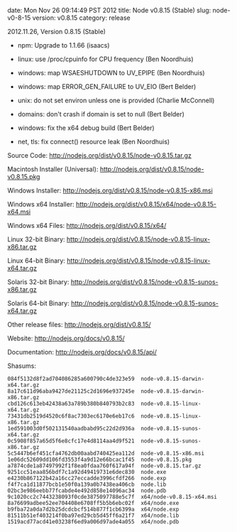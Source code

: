 date: Mon Nov 26 09:14:49 PST 2012
title: Node v0.8.15 (Stable)
slug: node-v0-8-15
version: v0.8.15
category: release

2012.11.26, Version 0.8.15 (Stable)

* npm: Upgrade to 1.1.66 (isaacs)

* linux: use /proc/cpuinfo for CPU frequency (Ben Noordhuis)

* windows: map WSAESHUTDOWN to UV_EPIPE (Ben Noordhuis)

* windows: map ERROR_GEN_FAILURE to UV_EIO (Bert Belder)

* unix: do not set environ unless one is provided (Charlie McConnell)

* domains: don't crash if domain is set to null (Bert Belder)

* windows: fix the x64 debug build (Bert Belder)

* net, tls: fix connect() resource leak (Ben Noordhuis)


Source Code: http://nodejs.org/dist/v0.8.15/node-v0.8.15.tar.gz

Macintosh Installer (Universal): http://nodejs.org/dist/v0.8.15/node-v0.8.15.pkg

Windows Installer: http://nodejs.org/dist/v0.8.15/node-v0.8.15-x86.msi

Windows x64 Installer: http://nodejs.org/dist/v0.8.15/x64/node-v0.8.15-x64.msi

Windows x64 Files: http://nodejs.org/dist/v0.8.15/x64/

Linux 32-bit Binary: http://nodejs.org/dist/v0.8.15/node-v0.8.15-linux-x86.tar.gz

Linux 64-bit Binary: http://nodejs.org/dist/v0.8.15/node-v0.8.15-linux-x64.tar.gz

Solaris 32-bit Binary: http://nodejs.org/dist/v0.8.15/node-v0.8.15-sunos-x86.tar.gz

Solaris 64-bit Binary: http://nodejs.org/dist/v0.8.15/node-v0.8.15-sunos-x64.tar.gz

Other release files: http://nodejs.org/dist/v0.8.15/

Website: http://nodejs.org/docs/v0.8.15/

Documentation: http://nodejs.org/docs/v0.8.15/api/

Shasums:

```
084f5132d8f2ad704086285a600790c4de323e59  node-v0.8.15-darwin-x64.tar.gz
8a17c611d96aba9427de21125c2d1696e937245e  node-v0.8.15-darwin-x86.tar.gz
cbd126c613eb42438a63a789b380b840793b2c83  node-v0.8.15-linux-x64.tar.gz
73431db2519d4520c6f8ac7303ec6170e6eb17c6  node-v0.8.15-linux-x86.tar.gz
1ed591003d0f502131540aadbabd95c22d2d936a  node-v0.8.15-sunos-x64.tar.gz
0c5908f857a65d5f6e8cfc17e4d8114aa4d9f521  node-v0.8.15-sunos-x86.tar.gz
5c5447b6ef451cfa4762db00aabd740425ea112d  node-v0.8.15-x86.msi
1e06dc52609dd106fd3553f4a9d12e66bcac1f45  node-v0.8.15.pkg
a7874cde1a87497992f1f8ea0fdaa760f617a94f  node-v0.8.15.tar.gz
9251cc51eaa856bdf7c1a92d49419731e6dec830  node.exe
e4230b867122b42a16cc27eccadde3996cfdf266  node.exp
f4f7ca1d11877bcb1e50f0a139a0b7438ea406cb  node.lib
02bc3e986eebb77fcabde4e492d858e14096ac34  node.pdb
9c1020cc2c7443238093f0cde3875097788e5c7f  x64/node-v0.8.15-x64.msi
8a76699adbee52ee704408e6708ff5b5b6ebc02f  x64/node.exe
b9fba72a0da7d2b25dcdcbcf514b877f1cb6399a  x64/node.exp
81511b51ef403214f0ba97ed29cb5d45ff6a21f7  x64/node.lib
1519acd77acd41e03238f6ed9a006d97ade4a055  x64/node.pdb
```
